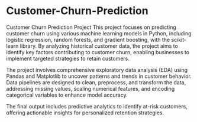 # Customer-Churn-Prediction
Customer Churn Prediction  Project
This project focuses on predicting customer churn using various machine learning models in Python, including logistic regression, random forests, and gradient boosting, with the scikit-learn library. By analyzing historical customer data, the project aims to identify key factors contributing to customer churn, enabling businesses to implement targeted strategies to retain customers.

The project involves comprehensive exploratory data analysis (EDA) using Pandas and Matplotlib to uncover patterns and trends in customer behavior. Data pipelines are designed to clean, preprocess, and transform the data, addressing missing values, scaling numerical features, and encoding categorical variables to enhance model accuracy.

The final output includes predictive analytics to identify at-risk customers, offering actionable insights for personalized retention strategies. 
